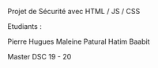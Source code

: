 Projet de Sécurité avec HTML / JS / CSS

Etudiants : 

Pierre Hugues
Maleine Patural
Hatim Baabit

Master DSC  19 - 20
